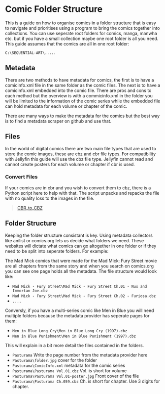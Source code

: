 # Comic Folder Structure
This is a guide on how to organise comics in a folder structure that is easy to navigate and prioritises using a program to bring the comics together into collections. You can use seperate root folders for comics, manga, manwha etc. but if you have a small collection maybe one root folder is all you need. This guide assumes that the comics are all in one root folder:

`C:\SEQUENTIAL-ART\.....`
## Metadata
There are two methods to have metadata for comics, the first is to have a comicinfo.xml file in the same folder as the comic files. The next is to have a comicinfo.xml embedded into the comic file. There are pros and cons to each method but the overview is with a commicinfo.xml in the folder you will be limited to the information of the comic series while the embedded file can hold metadata for each volume or chapter of the comic.

There are many ways to make the metadata for the comics but the best way is to find a metadata scraper on github and use that. 
## Files
In the world of digital comics there are two main file types that are used to store the comic images, these are cbz and cbr file types. For compatibility with Jellyfin this guide will use the cbz file type. Jellyfin cannot read and cannot create posters for each volume or chapter if cbr is used.
### Convert Files
If your comics are in cbr and you wish to convert them to cbz, there is a Python script here to help with that. The script unpacks and repacks the file with no quality loss to the images in the file.
> [CBR_to_CBZ](Scripts/CBR_to_CBZ/start.py)
## Folder Structure
Keeping the folder structure consistant is key. Using metadata collectors like anilist or comics.org lets us decide what folders we need. These websites will dictate what comics can go altogether in one folder or if they need to be split into seperate folders. For example:

The Mad Mick comics that were made for the Mad Mick: Fury Street movie are all chapters from the same story and when you search on comics.org you can see one page holds all the metadata. The file structure would look like:

* `Mad Mick - Fury Street\Mad Mick - Fury Street Ch.01 - Nux and Immortan Joe.cbz`
* `Mad Mick - Fury Street\Mad Mick - Fury Street Ch.02 - Furiosa.cbz`
* `....`

Conversly, if you have a multi-series comic like Men in Blue you will need multiple folders because the metadata provider has seperate pages for them:

* `Men in Blue Long Cry\Men in Blue Long Cry (1997).cbz`
* `Men in Blue Punishment\Men in Blue Punishment (1997).cbz`

This will explain in a bit more detail the files contained in the folders.

* `Pasturama` Write the page number from the metadata provider here
* `Pasturama\folder.jpg` cover for the folder
* `Pasturama\ComicInfo.xml` metadata for the comic series
* `Pasturama\Pasturama Vol.01.cbz` Vol. is short for volume
* `Pasturama\Pasturama Vol.01-poster.jpg` Front cover of the file
* `Pasturama\Pasturama Ch.059.cbz` Ch. is short for chapter. Use 3 digits for chapter.

